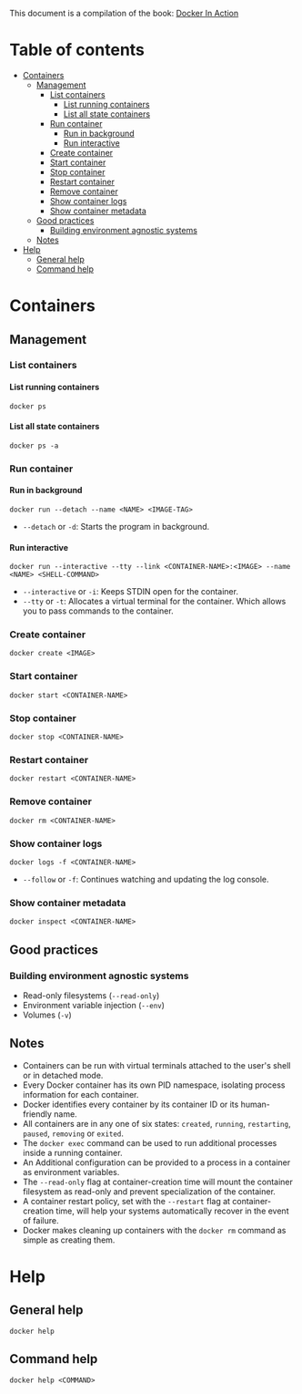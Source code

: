 This document is a compilation of the book: [Docker In Action](https://www.manning.com/books/docker-in-action-second-edition)

# Table of contents
* [Containers](#containers)
  * [Management](#management)
    * [List containers](#list-containers)
      * [List running containers](#list-running-containers)
      * [List all state containers](#list-all-state-containers)
    * [Run container](#run-container)
      * [Run in background](#run-in-background)
      * [Run interactive](#run-interactive)
    * [Create container](#create-container)
    * [Start container](#start-container)
    * [Stop container](#stop-container)
    * [Restart container](#restart-container)
    * [Remove container](#remove-container)
    * [Show container logs](#show-container-logs)
    * [Show container metadata](#show-container-metadata)
  * [Good practices](#good-practices)
    * [Building environment agnostic systems](#building-environment-agnostic-systems)
  * [Notes](#notes)
* [Help](#help)
  * [General help](#general-help)
  * [Command help](#command-help)


# Containers
## Management
### List containers
#### List running containers
`docker ps`

#### List all state containers
`docker ps -a`

### Run container
#### Run in background
`docker run --detach --name <NAME> <IMAGE-TAG>`

* `--detach` or `-d`: Starts the program in background.

#### Run interactive
`docker run --interactive --tty --link <CONTAINER-NAME>:<IMAGE> --name <NAME> <SHELL-COMMAND>`

* `--interactive` or `-i`: Keeps STDIN open for the container.
* `--tty` or `-t`: Allocates a virtual terminal for the container. Which allows you to pass commands to the container.

### Create container
`docker create <IMAGE>`

### Start container
`docker start <CONTAINER-NAME>`

### Stop container
`docker stop <CONTAINER-NAME>`

### Restart container
`docker restart <CONTAINER-NAME>`

### Remove container
`docker rm <CONTAINER-NAME>`

### Show container logs
`docker logs -f <CONTAINER-NAME>`

* `--follow` or `-f`: Continues watching and updating the log console. 

### Show container metadata
`docker inspect <CONTAINER-NAME>`

## Good practices
### Building environment agnostic systems
* Read-only filesystems (`--read-only`)
* Environment variable injection (`--env`)
* Volumes (`-v`)

## Notes
* Containers can be run with virtual terminals attached to the user's shell or in detached mode.
* Every Docker container has its own PID namespace, isolating process information for each container.
* Docker identifies every container by its container ID or its human-friendly name.
* All containers are in any one of six states: `created`, `running`, `restarting`, `paused`, `removing` or `exited`.
* The `docker exec` command can be used to run additional processes inside a running container.
* An Additional configuration can be provided to a process in a container as environment variables.
* The `--read-only` flag at container-creation time will mount the container filesystem as read-only and prevent specialization of the container.
* A container restart policy, set with the `--restart` flag at container-creation time, will help your systems automatically recover in the event of failure.
* Docker makes cleaning up containers with the `docker rm` command as simple as creating them.

# Help
## General help
`docker help`

## Command help
`docker help <COMMAND>`